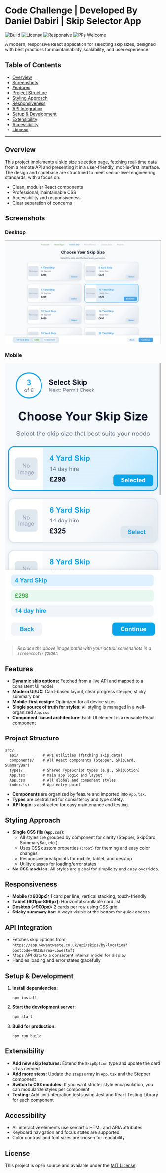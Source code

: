 # Code Challenge | Developed By Daniel Dabiri | Skip Selector App

![Build](https://img.shields.io/badge/build-passing-brightgreen)
![License](https://img.shields.io/badge/license-MIT-blue)
![Responsive](https://img.shields.io/badge/responsive-yes-0ea5e9)
![PRs Welcome](https://img.shields.io/badge/PRs-welcome-brightgreen)

A modern, responsive React application for selecting skip sizes, designed with best practices for maintainability, scalability, and user experience.

## Table of Contents
- [Overview](#overview)
- [Screenshots](#screenshots)
- [Features](#features)
- [Project Structure](#project-structure)
- [Styling Approach](#styling-approach)
- [Responsiveness](#responsiveness)
- [API Integration](#api-integration)
- [Setup & Development](#setup--development)
- [Extensibility](#extensibility)
- [Accessibility](#accessibility)
- [License](#license)

---

## Overview
This project implements a skip size selection page, fetching real-time data from a remote API and presenting it in a user-friendly, mobile-first interface. The design and codebase are structured to meet senior-level engineering standards, with a focus on:
- Clean, modular React components
- Professional, maintainable CSS
- Accessibility and responsiveness
- Clear separation of concerns

## Screenshots

### Desktop
![Desktop Screenshot](./public/images/screenshots/desktop-ui.png)

### Mobile
![Mobile Screenshot](./public/images/screenshots/mobile-ui-updated.png)

> _Replace the above image paths with your actual screenshots in a `screenshots/` folder._

## Features
- **Dynamic skip options:** Fetched from a live API and mapped to a consistent UI model
- **Modern UI/UX:** Card-based layout, clear progress stepper, sticky summary bar
- **Mobile-first design:** Optimized for all device sizes
- **Single source of truth for styles:** All styling is managed in a well-organized `App.css`
- **Component-based architecture:** Each UI element is a reusable React component

## Project Structure
```
src/
  api/           # API utilities (fetching skip data)
  components/    # All React components (Stepper, SkipCard, SummaryBar)
  types/         # Shared TypeScript types (e.g., SkipOption)
  App.tsx        # Main app logic and layout
  App.css        # All global and component styles
  index.tsx      # App entry point
```

- **Components** are organized by feature and imported into `App.tsx`.
- **Types** are centralized for consistency and type safety.
- **API logic** is abstracted for easy maintenance and testing.

## Styling Approach
- **Single CSS file (`App.css`):**
  - All styles are grouped by component for clarity (Stepper, SkipCard, SummaryBar, etc.)
  - Uses CSS custom properties (`:root`) for theming and easy color changes
  - Responsive breakpoints for mobile, tablet, and desktop
  - Utility classes for loading/error states
- **No CSS modules:** All styles are global for simplicity and easy overrides.

## Responsiveness
- **Mobile (≤600px):** 1 card per line, vertical stacking, touch-friendly
- **Tablet (601px–899px):** Horizontal scrollable card list
- **Desktop (≥900px):** 2 cards per row using CSS grid
- **Sticky summary bar:** Always visible at the bottom for quick access

## API Integration
- Fetches skip options from:
  `https://app.wewantwaste.co.uk/api/skips/by-location?postcode=NR32&area=Lowestoft`
- Maps API data to a consistent internal model for display
- Handles loading and error states gracefully

## Setup & Development
1. **Install dependencies:**
   ```sh
   npm install
   ```
2. **Start the development server:**
   ```sh
   npm start
   ```
3. **Build for production:**
   ```sh
   npm run build
   ```

## Extensibility
- **Add new skip features:** Extend the `SkipOption` type and update the card UI as needed
- **Add more steps:** Update the `steps` array in `App.tsx` and the Stepper component
- **Switch to CSS modules:** If you want stricter style encapsulation, you can modularize styles per component
- **Testing:** Add unit/integration tests using Jest and React Testing Library for each component

## Accessibility
- All interactive elements use semantic HTML and ARIA attributes
- Keyboard navigation and focus states are supported
- Color contrast and font sizes are chosen for readability

## License
This project is open source and available under the [MIT License](LICENSE). 